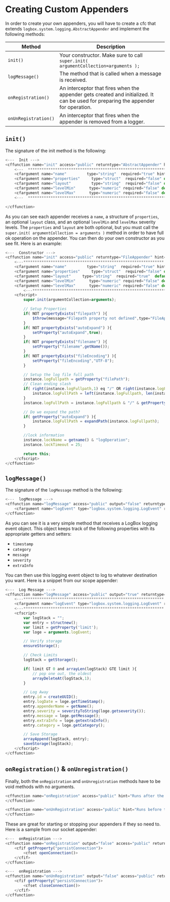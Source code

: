 # Creating Custom  Appenders

In order to create your own appenders, you will have to create a cfc that extends `logbox.system.logging.AbstractAppender` and implement the following methods:

| Method | Description |
| --- | --- |
| `init()` | Your constructor. Make sure to call `super.init( argumentCollection=arguments );` |
| `logMessage()` | The method that is called when a message is received. |
| `onRegistration()` | An interceptor that fires when the appender gets created and initialized. It can be used for preparing the appender for operation. |
| `onUnRegistration()` | An interceptor that fires when the appender is removed from a logger. |

## `init()`

The signature of the init method is the following:

```javascript
<---  Init --->
<cffunction name="init" access="public" returntype="AbstractAppender" hint="Constructor called by a Concrete Appender" output="false" >
    <---  ************************************************************* --->
    <cfargument name="name"         type="string"  required="true" hint="The unique name for this appender."/>
    <cfargument name="properties"     type="struct"  required="false" default="#structnew()#" hint="A map of configuration properties for the appender"/>
    <cfargument name="layout"         type="string"  required="false" default="" hint="The layout class to use in this appender for custom message rendering."/>
    <cfargument name="levelMin"      type="numeric" required="false" default="0" hint="The default log level for this appender, by default it is 0. Optional. ex: LogBox.logLevels.WARN"/>
    <cfargument name="levelMax"      type="numeric" required="false" default="4" hint="The default log level for this appender, by default it is 5. Optional. ex: LogBox.logLevels.WARN"/>
    <---  ************************************************************* --->

</cffunction>
```

As you can see each appender receives a `name`, a structure of `properties`, an optional `layout` class, and an optional `levelMin` and `levelMax` severity levels. The `properties` and `layout` are both optional, but you must call the `super.init( argumentCollection = arguments )` method in order to have full ok operation on the appender. You can then do your own constructor as you see fit. Here is an example:

```javascript
<---  Constructor --->
<cffunction name="init" access="public" returntype="FileAppender" hint="Constructor" output="false">
    <---************************************************************** --->
    <cfargument name="name"         type="string"  required="true" hint="The unique name for this appender."/>
    <cfargument name="properties"     type="struct"  required="false" default="#structnew()#" hint="A map of configuration properties for the appender"/>
    <cfargument name="layout"     type="string"  required="true"  default="" hint="The layout class to use in this appender for custom message rendering."/>
    <cfargument name="levelMin"      type="numeric" required="false" default="0" hint="The default log level for this appender, by default it is 0. Optional. ex: LogBox.logLevels.WARN"/>
    <cfargument name="levelMax"      type="numeric" required="false" default="4" hint="The default log level for this appender, by default it is 5. Optional. ex: LogBox.logLevels.WARN"/>
        <---************************************************************** --->
    <cfscript>
        super.init(argumentCollection=arguments);

        // Setup Properties
        if( NOT propertyExists("filepath") ){
            $throw(message="Filepath property not defined",type="FileAppender.PropertyNotFound");
        }
        if( NOT propertyExists("autoExpand") ){
            setProperty("autoExpand",true);
        }
        if( NOT propertyExists("filename") ){
            setProperty("filename",getName());
        }
        if( NOT propertyExists("fileEncoding") ){
            setProperty("fileEncoding","UTF-8");
        }

        // Setup the log file full path
        instance.logFullpath = getProperty("filePath");
        // Clean ending slash
        if( right(instance.logFullpath,1) eq "/" OR right(instance.logFullPath,1) eq "\"){
            instance.logFullPath = left(instance.logFullpath, len(instance.logFullPath)-1);
        }
        instance.logFullPath = instance.logFullpath & "/" & getProperty("filename") & ".log";

        // Do we expand the path?
        if( getProperty("autoExpand") ){
            instance.logFullPath = expandPath(instance.logFullpath);
        }

        //lock information
        instance.lockName = getname() & "logOperation";
        instance.lockTimeout = 25;

        return this;
    </cfscript>
</cffunction>
```

## `logMessage()`

The signature of the `logMessage` method is the following:

```javascript
<---  logMessage --->
<cffunction name="logMessage" access="public" output="false" returntype="void">
    <cfargument name="logEvent" type="logbox.system.logging.LogEvent" required="true" hint="The logging event to log.">
</cffunction>
```

As you can see it is a very simple method that receives a LogBox logging event object. This object keeps track of the following properties with its appropriate getters and setters:

* `timestamp`
* `category`
* `message`
* `severity`
* `extraInfo`

You can then use this logging event object to log to whatever destination you want. Here is a snippet from our scope appender:

```javascript
<---  Log Message --->
<cffunction name="logMessage" access="public" output="true" returntype="void" hint="Write an entry into the appender.">
    <---************************************************************** --->
    <cfargument name="logEvent" type="logbox.system.logging.LogEvent" required="true" hint="The logging event"/>
    <---************************************************************** --->
    <cfscript>
        var logStack = "";
        var entry = structnew();
        var limit = getProperty('limit');
        var loge = arguments.logEvent;

        // Verify storage
        ensureStorage();

        // Check Limits
        logStack = getStorage();

        if( limit GT 0 and arrayLen(logStack) GTE limit ){
            // pop one out, the oldest
            arrayDeleteAt(logStack,1);
        }

        // Log Away
        entry.id = createUUID();
        entry.logDate = loge.getTimeStamp();
        entry.appenderName = getName();
        entry.severity = severityToString(loge.getseverity());
        entry.message = loge.getMessage();
        entry.extraInfo = loge.getextraInfo();
        entry.category = loge.getCategory();

        // Save Storage
        arrayAppend(logStack, entry);
        saveStorage(logStack);
    </cfscript>
</cffunction>
```

## `onRegistration()` & `onUnregistration()`

Finally, both the `onRegistration` and `onUnregistration` methods have to be void methods with no arguments.

```javascript
<cffunction name="onRegistration" access="public" hint="Runs after the appender has been created and registered. Implemented by Concrete appender" output="false" returntype="void">
</cffunction>

<cffunction name="onUnRegistration" access="public" hint="Runs before the appender is unregistered from LogBox. Implemented by Concrete appender" output="false" returntype="void">
</cffunction>
```

These are great for starting or stopping your appenders if they so need to. Here is a sample from our socket appender:

```javascript
<---  onRegistration --->
<cffunction name="onRegistration" output="false" access="public" returntype="void" hint="When registration occurs">
    <cfif getProperty("persistConnection")>
        <cfset openConnection()>
    </cfif>
</cffunction>

<---  onRegistration --->
<cffunction name="onUnRegistration" output="false" access="public" returntype="void" hint="When Unregistration occurs">
    <cfif getProperty("persistConnection")>
        <cfset closeConnection()>
    </cfif>
</cffunction>
```

